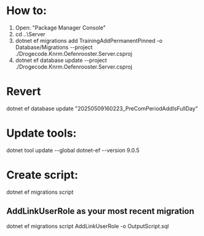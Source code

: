 # How to:

1. Open: "Package Manager Console"
2. cd ..\Server
3. dotnet ef migrations add TrainingAddPermanentPinned -o Database/Migrations --project ./Drogecode.Knrm.Oefenrooster.Server.csproj
4. dotnet ef database update --project ./Drogecode.Knrm.Oefenrooster.Server.csproj

# Revert

dotnet ef database update "20250509160223_PreComPeriodAddIsFullDay"

# Update tools:

dotnet tool update --global dotnet-ef --version 9.0.5

# Create script:

dotnet ef migrations script

## AddLinkUserRole as your most recent migration

dotnet ef migrations script AddLinkUserRole -o OutputScript.sql